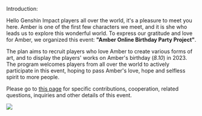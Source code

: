 Introduction:

Hello Genshin Impact players all over the world, it's a pleasure to meet you here. Amber is one of the first few characters we meet, and it is she who leads us to explore this wonderful world. To express our gratitude and love for Amber, we organized this event: **"Amber Online Birthday Party Project"**. 

The plan aims to recruit players who love Amber to create various forms of art, and to display the players' works on Amber's birthday (*8.10*) in 2023. The program welcomes players from all over the world to actively participate in this event, hoping to pass Amber's love, hope and selfless spirit to more people.

Please go to [this page](https://github.com/4everhope/AOBPP-2023/blob/main/ABOPP-2023.md) for specific contributions, cooperation, related questions, inquiries and other details of this event.

![](https://upload-bbs.mihoyo.com/upload/2022/10/28/291128880/9219653b686488fbca8e14d53c5b5048_6599060336183107483.jpg?x-oss-process=image//resize,s_600/quality,q_80/auto-orient,0/interlace,1/format,jpg)
